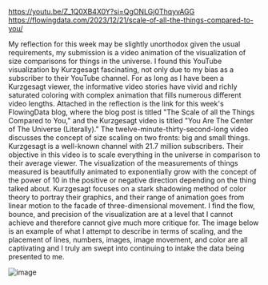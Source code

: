 https://youtu.be/Z_1Q0XB4X0Y?si=QgONLGj0ThqyvAGG
https://flowingdata.com/2023/12/21/scale-of-all-the-things-compared-to-you/

My reflection for this week may be slightly unorthodox given the usual requirements, my submission is a video animation of the visualization of size comparisons for things in the universe. I found this YouTube visualization by Kurzgesagt fascinating, not only due to my bias as a subscriber to their YouTube channel. For as long as I have been a Kurzgesagt viewer, the informative video stories have vivid and richly saturated coloring with complex animation that fills numerous different video lengths. Attached in the reflection is the link for this week's FlowingData blog, where the blog post is titled "The Scale of all the Things Compared to You," and the Kurzgesagt video is titled "You Are The Center of The Universe (Literally)." The twelve-minute-thirty-second-long video discusses the concept of size scaling on two fronts: big and small things. Kurzgesagt is a well-known channel with 21.7 million subscribers. Their objective in this video is to scale everything in the universe in comparison to their average viewer. The visualization of the measurements of things measured is beautifully animated to exponentially grow with the concept of the power of 10 in the positive or negative direction depending on the thing talked about. Kurzgesagt focuses on a stark shadowing method of color theory to portray their graphics, and their range of animation goes from linear motion to the facade of three-dimensional movement. I find the flow, bounce, and precision of the visualization are at a level that I cannot achieve and therefore cannot give much more critique for. The image below is an example of what I attempt to describe in terms of scaling, and the placement of lines, numbers, images, image movement, and color are all captivating and I truly am swept into continuing to intake the data being presented to me.

![image](https://github.com/nadavk2002/reflections/assets/34312348/bb697298-45f0-4562-b24b-a861ef7c0d2f)
